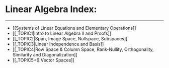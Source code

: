 # Linear Algebra Index:

***
- [[Systems of Linear Equations and Elementary Operations]]
- [[_TOPIC1|Intro to Linear Algebra II and Proofs]]
- [[_TOPIC2|Span, Image Space, Nullspace, Subspaces]]
- [[_TOPIC3|Linear Independence and Basis]]
- [[_TOPIC4|Row Space & Column Space, Rank-Nullity, Orthogonality, Similarity and Diagonalization]]
- [[_TOPIC5+6|Vector Spaces]]
